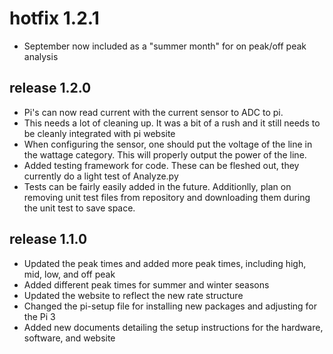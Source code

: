 # hotfix 1.2.1
- September now included as a "summer month" for on peak/off peak analysis

## release 1.2.0
- Pi's can now read current with the current sensor to ADC to pi. 
- This needs a lot of cleaning up. It was a bit of a rush and it still needs to be cleanly integrated with pi website
- When configuring the sensor, one should put the voltage of the line in the wattage category. This will properly output the power of the line.
- Added testing framework for code. These can be fleshed out, they currently do a light test of Analyze.py
- Tests can be fairly easily added in the future. Additionlly, plan on removing unit test files from repository and downloading them during the unit test to save space.

## release 1.1.0
- Updated the peak times and added more peak times, including high, mid, low, and off peak
- Added different peak times for summer and winter seasons
- Updated the website to reflect the new rate structure
- Changed the pi-setup file for installing new packages and adjusting for the Pi 3
- Added new documents detailing the setup instructions for the hardware, software, and website